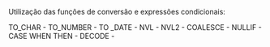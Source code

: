 Utilização das funções de conversão e expressões condicionais:

TO_CHAR - TO_NUMBER - TO _DATE - NVL - NVL2 - COALESCE - NULLIF - CASE WHEN THEN - DECODE - 
